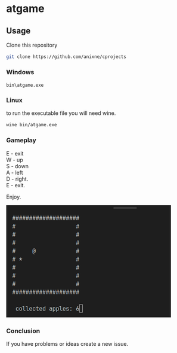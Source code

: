 # atgame

## Usage
Clone this repository
```bash
git clone https://github.com/anixne/cprojects
```

### Windows
```
bin\atgame.exe
```
### Linux
to run the executable file you will need wine.
```bash
wine bin/atgame.exe
```


### Gameplay
E - exit <br>
W - up <br>
S - down <br>
A - left <br>
D - right. <br>
E - exit.

Enjoy.



![image](./assets/gameplay.png)

### Conclusion
If you have problems or ideas create a new issue.
